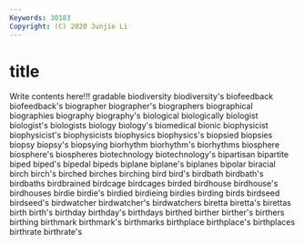 ```yaml
---
Keywords: 30183
Copyright: (C) 2020 Junjie Li
---
```


# title

Write contents here!!!
gradable 
biodiversity 
biodiversity's 
biofeedback 
biofeedback's 
biographer 
biographer's 
biographers
biographical 
biographies 
biography 
biography's 
biological 
biologically 
biologist 
biologist's 
biologists 
biology
biology's 
biomedical 
bionic 
biophysicist 
biophysicist's 
biophysicists 
biophysics 
biophysics's 
biopsied 
biopsies
biopsy 
biopsy's 
biopsying 
biorhythm 
biorhythm's 
biorhythms 
biosphere 
biosphere's 
biospheres 
biotechnology
biotechnology's 
bipartisan 
bipartite 
biped 
biped's 
bipedal 
bipeds 
biplane 
biplane's 
biplanes
bipolar 
biracial 
birch 
birch's 
birched 
birches 
birching 
bird 
bird's 
birdbath
birdbath's 
birdbaths 
birdbrained 
birdcage 
birdcages 
birded 
birdhouse 
birdhouse's 
birdhouses 
birdie
birdie's 
birdied 
birdieing 
birdies 
birding 
birds 
birdseed 
birdseed's 
birdwatcher 
birdwatcher's
birdwatchers 
biretta 
biretta's 
birettas 
birth 
birth's 
birthday 
birthday's 
birthdays 
birthed
birther 
birther's 
birthers 
birthing 
birthmark 
birthmark's 
birthmarks 
birthplace 
birthplace's 
birthplaces
birthrate 
birthrate's 
